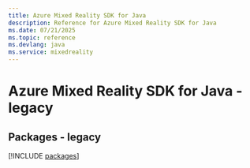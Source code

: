 ```yaml
---
title: Azure Mixed Reality SDK for Java
description: Reference for Azure Mixed Reality SDK for Java
ms.date: 07/21/2025
ms.topic: reference
ms.devlang: java
ms.service: mixedreality
---
```

# Azure Mixed Reality SDK for Java - legacy
## Packages - legacy
[!INCLUDE [packages](mixed-reality-index.md)]